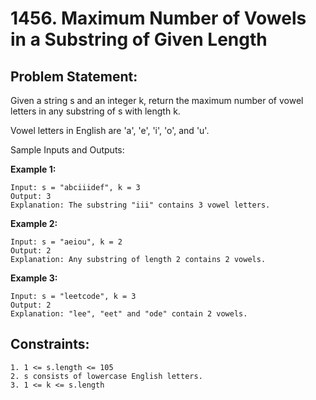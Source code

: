 # 1456. Maximum Number of Vowels in a Substring of Given Length

## Problem Statement:

Given a string s and an integer k, return the maximum number of vowel letters in any substring of s with length k.

Vowel letters in English are 'a', 'e', 'i', 'o', and 'u'.

Sample Inputs and Outputs:

<b>Example 1:</b>

```
Input: s = "abciiidef", k = 3
Output: 3
Explanation: The substring "iii" contains 3 vowel letters.
```

<b>Example 2:</b>

```
Input: s = "aeiou", k = 2
Output: 2
Explanation: Any substring of length 2 contains 2 vowels.
```

<b>Example 3:</b>

```
Input: s = "leetcode", k = 3
Output: 2
Explanation: "lee", "eet" and "ode" contain 2 vowels.
```

## Constraints:

```
1. 1 <= s.length <= 105
2. s consists of lowercase English letters.
3. 1 <= k <= s.length
```

